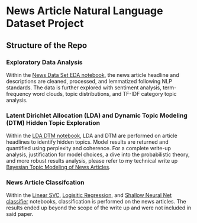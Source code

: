 # News Article Natural Language Dataset Project

## Structure of the Repo

### Exploratory Data Analysis
Within the [News Data Set EDA notebook](https://github.com/cpuglis1/ProbStoch-I-Project/blob/main/News%20Data%20Set%20EDA.ipynb), the news article headline and descriptions are cleaned, processed, and lemmatized following NLP standards. The data is further explored with sentiment analysis, term-frequency word clouds, topic distributions, and TF-IDF category topic analysis. 

### Latent Dirichlet Allocation (LDA) and Dynamic Topic Modeling (DTM) Hidden Topic Exploration
Within the [LDA DTM notebook](https://github.com/cpuglis1/ProbStoch-I-Project/blob/main/LDA%20DTM%20ProbStoch%20Code.ipynb), LDA and DTM are performed on article headlines to identify hidden topics. Model results are returned and quantified using perplexity and coherence. For a complete write-up analysis, justification for model choices, a dive into the probabilistic theory, and more robust results analysis, please refer to my technical write up [Bayesian Topic Modeling of News Articles](https://github.com/cpuglis1/ProbStoch-I-Project/blob/main/Bayesian%20Topic%20Modeling%20of%20News%20Articles.pdf).

### News Article Classifcation
Within the [Linear SVC](https://github.com/cpuglis1/ProbStoch-I-Project/blob/main/linear_svc_news_headline_classifier.ipynb), [Logisitic Regression](https://github.com/cpuglis1/ProbStoch-I-Project/blob/main/logistic_regression_news_headline_classifier.ipynb), and [Shallow Neural Net classifier](https://github.com/cpuglis1/ProbStoch-I-Project/blob/main/shallow_neural_net_news_headline_classifier.ipynb) notebooks, classification is performed on the news articles. The results ended up beyond the scope of the write up and were not included in said paper.

